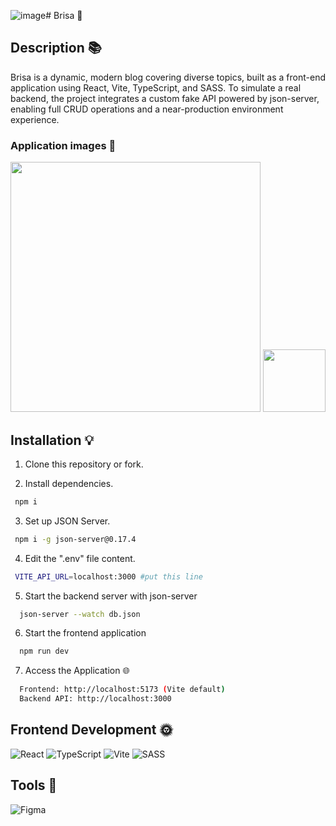 ![image](https://github.com/user-attachments/assets/d6e1af0e-4d5e-4813-988c-e18896573035)# Brisa 🍃
## Description 📚
Brisa is a dynamic, modern blog covering diverse topics, built as a front-end application using React, Vite, TypeScript, and SASS. To simulate a real backend, the project integrates a custom fake API powered by json-server, enabling full CRUD operations and a near-production environment experience.

 
### Application images 📸
<img src="https://github.com/user-attachments/assets/9bc33ef3-9f28-46a5-be14-f70b4faf5162" width="400">
<img src="https://github.com/user-attachments/assets/f5439d8f-5ab1-4e05-87d5-3973fb12880d" width="100">

## Installation 💡 
 1. Clone this repository or fork.
 
 2.  Install dependencies.
```bash
 npm i 
```
3. Set up JSON Server.
```bash
 npm i -g json-server@0.17.4 
```
4. Edit the ".env" file content.
```bash
 VITE_API_URL=localhost:3000 #put this line
```
5. Start the backend server with json-server
```bash
  json-server --watch db.json
```

6. Start the frontend application
```bash
  npm run dev
```

7.  Access the Application 🌐
```bash
  Frontend: http://localhost:5173 (Vite default)
  Backend API: http://localhost:3000
```

## Frontend Development 🌞 
![React](https://img.shields.io/badge/react-%2320232a.svg?style=for-the-badge&logo=react&logoColor=%2361DAFB)
![TypeScript](https://img.shields.io/badge/typescript-%23007ACC.svg?style=for-the-badge&logo=typescript&logoColor=white)
![Vite](https://img.shields.io/badge/vite-%23646CFF.svg?style=for-the-badge&logo=vite&logoColor=white)
![SASS](https://img.shields.io/badge/SASS-hotpink.svg?style=for-the-badge&logo=SASS&logoColor=white)

## Tools 🎨 
 ![Figma](https://img.shields.io/badge/figma-%23F24E1E.svg?style=for-the-badge&logo=figma&logoColor=white)
